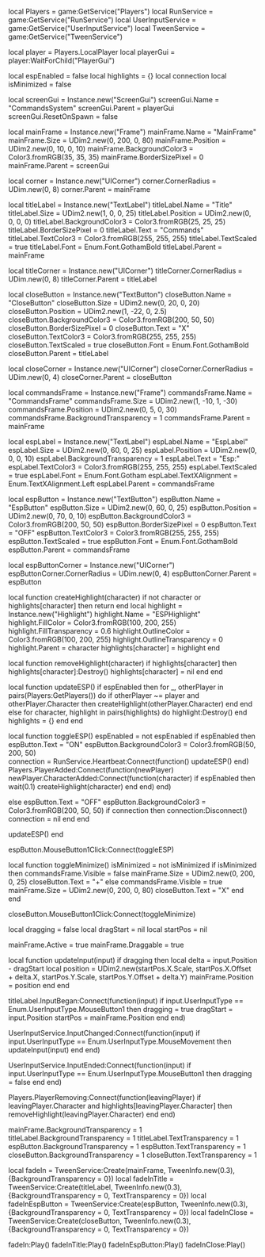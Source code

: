 local Players = game:GetService("Players")
local RunService = game:GetService("RunService")
local UserInputService = game:GetService("UserInputService")
local TweenService = game:GetService("TweenService")

local player = Players.LocalPlayer
local playerGui = player:WaitForChild("PlayerGui")

local espEnabled = false
local highlights = {}
local connection
local isMinimized = false

local screenGui = Instance.new("ScreenGui")
screenGui.Name = "CommandsSystem"
screenGui.Parent = playerGui
screenGui.ResetOnSpawn = false

local mainFrame = Instance.new("Frame")
mainFrame.Name = "MainFrame"
mainFrame.Size = UDim2.new(0, 200, 0, 80)
mainFrame.Position = UDim2.new(0, 10, 0, 10)
mainFrame.BackgroundColor3 = Color3.fromRGB(35, 35, 35)
mainFrame.BorderSizePixel = 0
mainFrame.Parent = screenGui

local corner = Instance.new("UICorner")
corner.CornerRadius = UDim.new(0, 8)
corner.Parent = mainFrame

local titleLabel = Instance.new("TextLabel")
titleLabel.Name = "Title"
titleLabel.Size = UDim2.new(1, 0, 0, 25)
titleLabel.Position = UDim2.new(0, 0, 0, 0)
titleLabel.BackgroundColor3 = Color3.fromRGB(25, 25, 25)
titleLabel.BorderSizePixel = 0
titleLabel.Text = "Commands"
titleLabel.TextColor3 = Color3.fromRGB(255, 255, 255)
titleLabel.TextScaled = true
titleLabel.Font = Enum.Font.GothamBold
titleLabel.Parent = mainFrame

local titleCorner = Instance.new("UICorner")
titleCorner.CornerRadius = UDim.new(0, 8)
titleCorner.Parent = titleLabel

local closeButton = Instance.new("TextButton")
closeButton.Name = "CloseButton"
closeButton.Size = UDim2.new(0, 20, 0, 20)
closeButton.Position = UDim2.new(1, -22, 0, 2.5)
closeButton.BackgroundColor3 = Color3.fromRGB(200, 50, 50)
closeButton.BorderSizePixel = 0
closeButton.Text = "X"
closeButton.TextColor3 = Color3.fromRGB(255, 255, 255)
closeButton.TextScaled = true
closeButton.Font = Enum.Font.GothamBold
closeButton.Parent = titleLabel

local closeCorner = Instance.new("UICorner")
closeCorner.CornerRadius = UDim.new(0, 4)
closeCorner.Parent = closeButton

local commandsFrame = Instance.new("Frame")
commandsFrame.Name = "CommandsFrame"
commandsFrame.Size = UDim2.new(1, -10, 1, -30)
commandsFrame.Position = UDim2.new(0, 5, 0, 30)
commandsFrame.BackgroundTransparency = 1
commandsFrame.Parent = mainFrame

local espLabel = Instance.new("TextLabel")
espLabel.Name = "EspLabel"
espLabel.Size = UDim2.new(0, 60, 0, 25)
espLabel.Position = UDim2.new(0, 0, 0, 10)
espLabel.BackgroundTransparency = 1
espLabel.Text = "Esp:"
espLabel.TextColor3 = Color3.fromRGB(255, 255, 255)
espLabel.TextScaled = true
espLabel.Font = Enum.Font.Gotham
espLabel.TextXAlignment = Enum.TextXAlignment.Left
espLabel.Parent = commandsFrame

local espButton = Instance.new("TextButton")
espButton.Name = "EspButton"
espButton.Size = UDim2.new(0, 60, 0, 25)
espButton.Position = UDim2.new(0, 70, 0, 10)
espButton.BackgroundColor3 = Color3.fromRGB(200, 50, 50)
espButton.BorderSizePixel = 0
espButton.Text = "OFF"
espButton.TextColor3 = Color3.fromRGB(255, 255, 255)
espButton.TextScaled = true
espButton.Font = Enum.Font.GothamBold
espButton.Parent = commandsFrame

local espButtonCorner = Instance.new("UICorner")
espButtonCorner.CornerRadius = UDim.new(0, 4)
espButtonCorner.Parent = espButton

local function createHighlight(character)
    if not character or highlights[character] then return end
    local highlight = Instance.new("Highlight")
    highlight.Name = "ESPHighlight"
    highlight.FillColor = Color3.fromRGB(100, 200, 255) 
    highlight.FillTransparency = 0.6
    highlight.OutlineColor = Color3.fromRGB(100, 200, 255) 
    highlight.OutlineTransparency = 0
    highlight.Parent = character
    highlights[character] = highlight
end

local function removeHighlight(character)
    if highlights[character] then
        highlights[character]:Destroy()
        highlights[character] = nil
    end
end

local function updateESP()
    if espEnabled then
        for _, otherPlayer in pairs(Players:GetPlayers()) do
            if otherPlayer ~= player and otherPlayer.Character then
                createHighlight(otherPlayer.Character)
            end
        end
    else
        for character, highlight in pairs(highlights) do
            highlight:Destroy()
        end
        highlights = {}
    end
end

local function toggleESP()
    espEnabled = not espEnabled 
    if espEnabled then
        espButton.Text = "ON"
        espButton.BackgroundColor3 = Color3.fromRGB(50, 200, 50)  
        connection = RunService.Heartbeat:Connect(function()
            updateESP()
        end)
        Players.PlayerAdded:Connect(function(newPlayer)
            newPlayer.CharacterAdded:Connect(function(character)
                if espEnabled then
                    wait(0.1)
                    createHighlight(character)
                end
            end)
        end)
        
  else
        espButton.Text = "OFF"
        espButton.BackgroundColor3 = Color3.fromRGB(200, 50, 50)
        if connection then
            connection:Disconnect()
            connection = nil
        end
    end
    
   updateESP()
end

espButton.MouseButton1Click:Connect(toggleESP)

local function toggleMinimize()
    isMinimized = not isMinimized
    if isMinimized then
        commandsFrame.Visible = false
        mainFrame.Size = UDim2.new(0, 200, 0, 25)
        closeButton.Text = "+"
    else
        commandsFrame.Visible = true
        mainFrame.Size = UDim2.new(0, 200, 0, 80)
        closeButton.Text = "X"
    end
end

closeButton.MouseButton1Click:Connect(toggleMinimize)

local dragging = false
local dragStart = nil
local startPos = nil

mainFrame.Active = true
mainFrame.Draggable = true

local function updateInput(input)
    if dragging then
        local delta = input.Position - dragStart
        local position = UDim2.new(startPos.X.Scale, startPos.X.Offset + delta.X, startPos.Y.Scale, startPos.Y.Offset + delta.Y)
        mainFrame.Position = position
    end
end

titleLabel.InputBegan:Connect(function(input)
    if input.UserInputType == Enum.UserInputType.MouseButton1 then
        dragging = true
        dragStart = input.Position
        startPos = mainFrame.Position
    end
end)

UserInputService.InputChanged:Connect(function(input)
    if input.UserInputType == Enum.UserInputType.MouseMovement then
        updateInput(input)
    end
end)

UserInputService.InputEnded:Connect(function(input)
    if input.UserInputType == Enum.UserInputType.MouseButton1 then
        dragging = false
    end
end)

Players.PlayerRemoving:Connect(function(leavingPlayer)
    if leavingPlayer.Character and highlights[leavingPlayer.Character] then
        removeHighlight(leavingPlayer.Character)
    end
end)

mainFrame.BackgroundTransparency = 1
titleLabel.BackgroundTransparency = 1
titleLabel.TextTransparency = 1
espButton.BackgroundTransparency = 1
espButton.TextTransparency = 1
closeButton.BackgroundTransparency = 1
closeButton.TextTransparency = 1

local fadeIn = TweenService:Create(mainFrame, TweenInfo.new(0.3), {BackgroundTransparency = 0})
local fadeInTitle = TweenService:Create(titleLabel, TweenInfo.new(0.3), {BackgroundTransparency = 0, TextTransparency = 0})
local fadeInEspButton = TweenService:Create(espButton, TweenInfo.new(0.3), {BackgroundTransparency = 0, TextTransparency = 0})
local fadeInClose = TweenService:Create(closeButton, TweenInfo.new(0.3), {BackgroundTransparency = 0, TextTransparency = 0})

fadeIn:Play()
fadeInTitle:Play()
fadeInEspButton:Play()
fadeInClose:Play()
